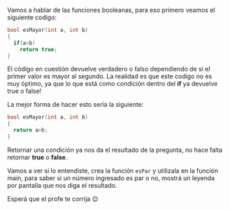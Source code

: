 Vamos a hablar de las funciones booleanas, para eso primero veamos el siguiente codigo:

``` c
bool esMayor(int a, int b)
{
  if(a>b)
    return true;
}
```

El código en cuestión devuelve verdadero o falso dependiendo de si el primer valor es mayor al segundo.
La realidad es que este codigo no es muy óptimo, ya que lo que está como condición dentro del **if** ya devuelve true o false!

La mejor forma de hacer esto sería la siguiente:

``` c
bool esMayor(int a, int b)
{
  return a>b;
}
```

Retornar una condición ya nos da el resultado de la pregunta, no hace falta retornar **true** o **false**.

Vamos a ver si lo entendiste, crea la función `esPar` y utilizala en la función main, para saber si un número ingresado es par o no, mostrá un leyenda por pantalla que nos diga el resultado.

Esperá que el profe te corrija :wink:
